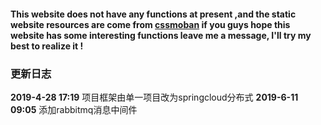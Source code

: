 #### This website does not have any functions at present ,and the static website resources are come from [cssmoban](www.cssmoban.com)  if you guys hope this website has some  interesting functions  leave me a message, I'll try my best to realize it !

### 更新日志

**2019-4-28 17:19**   项目框架由单一项目改为springcloud分布式 
**2019-6-11 09:05**   添加rabbitmq消息中间件
